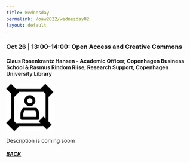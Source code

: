 ```yaml
---
title: Wednesday
permalink: /oaw2022/wednesday02
layout: default
---
```


### Oct 26 | 13:00-14:00: Open Access and Creative Commons

#### Claus Rosenkrantz Hansen - Academic Officer, Copenhagen Business School & Rasmus Rindom Riise, Research Support, Copenhagen University Library

<img src="/images/Doe.svg" alt="Paula Marjamäki" style="height: 25%; width:25%;"/>

Description is coming soom

##### [BACK](https://openaccess.dk/oaw2022#programme-of-the-danish-open-access-week-2022)
